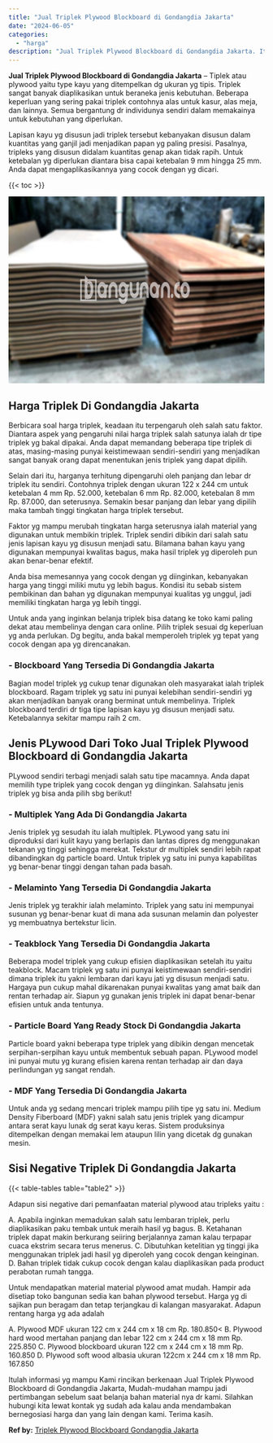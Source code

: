 ```yaml
---
title: "Jual Triplek Plywood Blockboard di Gondangdia Jakarta"
date: "2024-06-05"
categories: 
  - "harga"
description: "Jual Triplek Plywood Blockboard di Gondangdia Jakarta. Itulah informasi yg mampu Kami rincikan berkenaan Jual Triplek Plywood Blockboard di Gondangdia Jakart..."
---
```


**Jual Triplek Plywood Blockboard di Gondangdia Jakarta** – Tiplek atau plywood yaitu type kayu yang ditempelkan dg ukuran yg tipis. Triplek sangat banyak diaplikasikan untuk beraneka jenis kebutuhan. Beberapa keperluan yang sering pakai triplek contohnya alas untuk kasur, alas meja, dan lainnya. Semua bergantung dr individunya sendiri dalam memakainya untuk kebutuhan yang diperlukan.

Lapisan kayu yg disusun jadi triplek tersebut kebanyakan disusun dalam kuantitas yang ganjil jadi menjadikan papan yg paling presisi. Pasalnya, tripleks yang disusun didalam kuantitas genap akan tidak rapih. Untuk ketebalan yg diperlukan diantara bisa capai ketebalan 9 mm hingga 25 mm. Anda dapat mengaplikasikannya yang cocok dengan yg dicari.

{{< toc >}}

![Jual Triplek Plywood Blockboard di Gondangdia Jakarta](/images/jual-triplek-murah-04.png)

## Harga Triplek Di Gondangdia Jakarta

Berbicara soal harga triplek, keadaan itu terpengaruh oleh salah satu faktor. Diantara aspek yang pengaruhi nilai harga triplek salah satunya ialah dr tipe triplek yg bakal dipakai. Anda dapat memandang beberapa tipe triplek di atas, masing-masing punyai keistimewaan sendiri-sendiri yang menjadikan sangat banyak orang dapat menentukan jenis triplek yang dapat dipilih.

Selain dari itu, harganya terhitung dipengaruhi oleh panjang dan lebar dr triplek itu sendiri. Contohnya triplek dengan ukuran 122 x 244 cm untuk ketebalan 4 mm Rp. 52.000, ketebalan 6 mm Rp. 82.000, ketebalan 8 mm Rp. 87.000, dan seterusnya. Semakin besar panjang dan lebar yang dipilih maka tambah tinggi tingkatan harga triplek tersebut.

Faktor yg mampu merubah tingkatan harga seterusnya ialah material yang digunakan untuk membikin triplek. Triplek sendiri dibikin dari salah satu jenis lapisan kayu yg disusun menjadi satu. Bilamana bahan kayu yang digunakan mempunyai kwalitas bagus, maka hasil triplek yg diperoleh pun akan benar-benar efektif.

Anda bisa memesannya yang cocok dengan yg diinginkan, kebanyakan harga yang tinggi miliki mutu yg lebih bagus. Kondisi itu sebab sistem pembikinan dan bahan yg digunakan mempunyai kualitas yg unggul, jadi memiliki tingkatan harga yg lebih tinggi.

Untuk anda yang inginkan belanja triplek bisa datang ke toko kami paling dekat atau membelinya dengan cara online. Pilih triplek sesuai dg keperluan yg anda perlukan. Dg begitu, anda bakal memperoleh triplek yg tepat yang cocok dengan apa yg direncanakan.

### \- Blockboard Yang Tersedia Di Gondangdia Jakarta

Bagian model triplek yg cukup tenar digunakan oleh masyarakat ialah triplek blockboard. Ragam triplek yg satu ini punyai kelebihan sendiri-sendiri yg akan menjadikan banyak orang berminat untuk membelinya. Triplek blockboard terdiri dr tiga tipe lapisan kayu yg disusun menjadi satu. Ketebalannya sekitar mampu raih 2 cm.

## Jenis PLywood Dari Toko Jual Triplek Plywood Blockboard di Gondangdia Jakarta

PLywood sendiri terbagi menjadi salah satu tipe macamnya. Anda dapat memilih type triplek yang cocok dengan yg diinginkan. Salahsatu jenis triplek yg bisa anda pilih sbg berikut!

### \- Multiplek Yang Ada Di Gondangdia Jakarta

Jenis triplek yg sesudah itu ialah multiplek. PLywood yang satu ini diproduksi dari kulit kayu yang berlapis dan lantas dipres dg menggunakan tekanan yg tinggi sehingga merekat. Tekstur dr multiplek sendiri lebih rapat dibandingkan dg particle board. Untuk triplek yg satu ini punya kapabilitas yg benar-benar tinggi dengan tahan pada basah.

### \- Melaminto Yang Tersedia Di Gondangdia Jakarta

Jenis triplek yg terakhir ialah melaminto. Triplek yang satu ini mempunyai susunan yg benar-benar kuat di mana ada susunan melamin dan polyester yg membuatnya bertekstur licin.

### \- Teakblock Yang Tersedia Di Gondangdia Jakarta

Beberapa model triplek yang cukup efisien diaplikasikan setelah itu yaitu teakblock. Macam triplek yg satu ini punyai keistimewaan sendiri-sendiri dimana triplek itu yakni lembaran dari kayu jati yg disusun menjadi satu. Hargaya pun cukup mahal dikarenakan punyai kwalitas yang amat baik dan rentan terhadap air. Siapun yg gunakan jenis triplek ini dapat benar-benar efisien untuk anda tentunya.

### \- Particle Board Yang Ready Stock Di Gondangdia Jakarta

Particle board yakni beberapa type triplek yang dibikin dengan mencetak serpihan-serpihan kayu untuk membentuk sebuah papan. PLywood model ini punyai mutu yg kurang efisien karena rentan terhadap air dan daya perlindungan yg sangat rendah.

### \- MDF Yang Tersedia Di Gondangdia Jakarta

Untuk anda yg sedang mencari triplek mampu pilih tipe yg satu ini. Medium Density Fiberboard (MDF) yakni salah satu jenis triplek yang dicampur antara serat kayu lunak dg serat kayu keras. Sistem produksinya ditempelkan dengan memakai lem ataupun lilin yang dicetak dg gunakan mesin.

## Sisi Negative Triplek Di Gondangdia Jakarta

{{< table-tables table="table2" >}}

Adapun sisi negative dari pemanfaatan material plywood atau tripleks yaitu :

A. Apabila inginkan memadukan salah satu lembaran triplek, perlu diaplikasikan paku tembak untuk meraih hasil yg bagus. B. Ketahanan triplek dapat makin berkurang seiiring berjalannya zaman kalau terpapar cuaca ekstrim secara terus menerus. C. Dibutuhkan ketelitian yg tinggi jika menggunakan triplek jadi hasil yg diperoleh yang cocok dengan keinginan. D. Bahan triplek tidak cukup cocok dengan kalau diaplikasikan pada product perabotan rumah tangga.

Untuk mendapatkan material material plywood amat mudah. Hampir ada disetiap toko bangunan sedia kan bahan plywood tersebut. Harga yg di sajikan pun beragam dan tetap terjangkau di kalangan masyarakat. Adapun rentang harga yg ada adalah

A. Plywood MDF ukuran 122 cm x 244 cm x 18 cm Rp. 180.850< B. Plywood hard wood mertahan panjang dan lebar 122 cm x 244 cm x 18 mm Rp. 225.850 C. Plywood blockboard ukuran 122 cm x 244 cm x 18 mm Rp. 160.850 D. Plywood soft wood albasia ukuran 122cm x 244 cm x 18 mm Rp. 167.850

Itulah informasi yg mampu Kami rincikan berkenaan Jual Triplek Plywood Blockboard di Gondangdia Jakarta, Mudah-mudahan mampu jadi pertimbangan sebelum saat belanja bahan material nya dr kami. Silahkan hubungi kita lewat kontak yg sudah ada kalau anda mendambakan bernegosiasi harga dan yang lain dengan kami. Terima kasih.

**Ref by:** [Triplek Plywood Blockboard Gondangdia Jakarta](https://id.wikipedia.org/wiki/Triplek)
